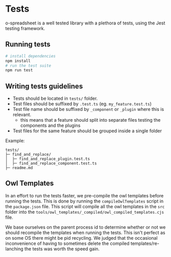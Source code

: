 # Tests

o-spreadsheet is a well tested library with a plethora of tests, using the Jest testing framework.

## Running tests

```bash
# install dependencies
npm install
# run the test suite
npm run test
```

## Writing tests guidelines

- Tests should be located in `tests/` folder.
- Test files should be suffixed by `.test.ts` (eg. `my_feature.test.ts`)
- Test file name should be suffixed by `_component` or `_plugin` where this is relevant.
  - this means that a feature should split into separate files testing the components and the plugins
- Test files for the same feature should be grouped inside a single folder

Example:

```
tests/
├─ find_and_replace/
│  ├─ find_and_replace_plugin.test.ts
│  ├─ find_and_replace_component.test.ts
├─ readme.md
```

## Owl Templates

In an effort to run the tests faster, we pre-compile the owl templates before running the tests. This is done by running the `compileOwlTemplates` script in the `package.json` file. This script will compile all the owl templates in the `src` folder into the `tools/owl_templates/_compiled/owl_compiled_templates.cjs` file.

We base ourselves on the parent process id to determine whether or not we should recompile the templates when running the tests. This isn't perfect as on some OS there might be pid recycling. We judged that the occasional inconvenience of having to sometimes delete the compiled templates/re-lanching the tests was worth the speed gain.
